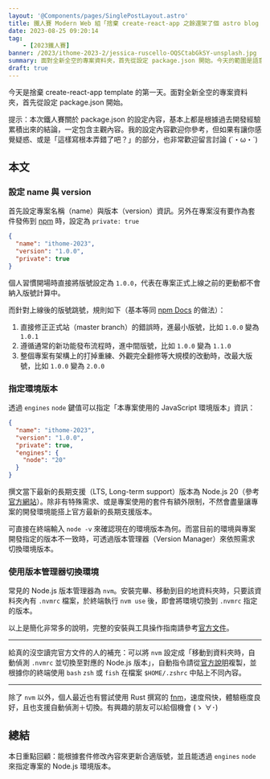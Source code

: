 ```yaml
---
layout: '@Components/pages/SinglePostLayout.astro'
title: 鐵人賽 Modern Web 組「捨棄 create-react-app 之餘還架了個 astro blog 昭告天下」第 2 天
date: 2023-08-25 09:20:14
tag:
	- [2023鐵人賽]
banner: /2023/ithome-2023-2/jessica-ruscello-OQSCtabGkSY-unsplash.jpg
summary: 面對全新全空的專案資料夾，首先從設定 package.json 開始。今天的範圍是語意化版本（semantic versioning）以及 Node.js 的環境管理器（version manager）
draft: true
---
```


今天是捨棄 create-react-app template 的第一天。面對全新全空的專案資料夾，首先從設定 package.json 開始。

提示：本次鐵人賽關於 package.json 的設定內容，基本上都是根據過去開發經驗累積出來的結論，一定包含主觀內容。我的設定內容歡迎你參考，但如果有讓你感覺疑惑、或是「這樣寫根本弄錯了吧？」的部分，也非常歡迎留言討論 (`・ω・´)

## 本文

### 設定 name 與 version

首先設定專案名稱（name）與版本（version）資訊。另外在專案沒有要作為套件發佈到 [npm](https://www.npmjs.com/) 時，設定為 `private: true`

```json
{
  "name": "ithome-2023",
  "version": "1.0.0",
  "private": true
}
```

個人習慣開場時直接將版號設定為 `1.0.0`，代表在專案正式上線之前的更動都不會納入版號計算中。

而針對上線後的版號跳號，規則如下（基本等同 [npm Docs](https://docs.npmjs.com/about-semantic-versioning) 的做法）：

1. 直接修正正式站（master branch）的錯誤時，進最小版號，比如 `1.0.0` 變為 `1.0.1`
2. 遵循通常的新功能發布流程時，進中間版號，比如 `1.0.0` 變為 `1.1.0`
3. 整個專案有架構上的打掉重練、外觀完全翻修等大規模的改動時，改最大版號，比如 `1.0.0` 變為 `2.0.0`

### 指定環境版本

透過 `engines` `node` 鍵值可以指定「本專案使用的 JavaScript 環境版本」資訊：

```json
{
  "name": "ithome-2023",
  "version": "1.0.0",
  "private": true,
  "engines": {
    "node": "20"
  }
}
```

撰文當下最新的長期支援（LTS, Long-term support）版本為 Node.js 20（參考[官方網站](https://nodejs.dev/en/about/releases/)）。除非有特殊需求、或是專案使用的套件有額外限制，不然會盡量讓專案的開發環境能搭上官方最新的長期支援版本。

可直接在終端輸入 `node -v` 來確認現在的環境版本為何。而當目前的環境與專案開發指定的版本不一致時，可透過版本管理器（Version Manager）來依照需求切換環境版本。

### 使用版本管理器切換環境

常見的 Node.js 版本管理器為 `nvm`。安裝完畢、移動到目的地資料夾時，只要該資料夾內有 `.nvmrc` 檔案，於終端執行 `nvm use` 後，即會將環境切換到 `.nvmrc` 指定的版本。

以上是簡化非常多的說明，完整的安裝與工具操作指南請參考[官方文件](https://github.com/nvm-sh/nvm#readme)。

---

給真的沒空讀完官方文件的人的補充：可以將 `nvm` 設定成「移動到資料夾時，自動偵測 `.nvmrc` 並切換至對應的 Node.js 版本」，自動指令請從[官方說明](https://github.com/nvm-sh/nvm#deeper-shell-integration)複製，並根據你的終端使用 `bash` `zsh` 或 `fish` 在檔案 `$HOME/.zshrc` 中貼上不同內容。

---

除了 `nvm` 以外，個人最近也有嘗試使用 Rust 撰寫的 [fnm](https://github.com/Schniz/fnm)，速度飛快，體驗極度良好，且也支援自動偵測＋切換。有興趣的朋友可以給個機會 (ゝ ∀･)

## 總結

本日重點回顧：能根據套件修改內容來更新合適版號，並且能透過 `engines` `node` 來指定專案的 Node.js 環境版本。
